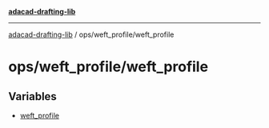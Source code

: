 [**adacad-drafting-lib**](../../../README.md)

***

[adacad-drafting-lib](../../../modules.md) / ops/weft\_profile/weft\_profile

# ops/weft\_profile/weft\_profile

## Variables

- [weft\_profile](variables/weft_profile.md)

